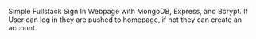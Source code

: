 Simple Fullstack Sign In Webpage with MongoDB, Express, and Bcrypt. If User can log in they are pushed to homepage, if not they can create an account.
